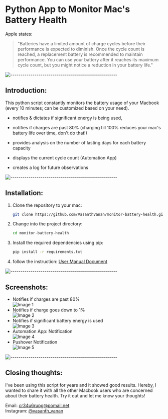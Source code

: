 # Python App to Monitor Mac's Battery Health

Apple states: 
> "Batteries have a limited amount of charge cycles before their performance is expected to diminish. Once the cycle count is reached, a replacement battery is recommended to maintain performance. You can use your battery after it reaches its maximum cycle count, but you might notice a reduction in your battery life."

![-----------------------------------------------------](https://raw.githubusercontent.com/andreasbm/readme/master/assets/lines/rainbow.png)

## Introduction:

This python script constantly monitors the battery usage of your Macbook (every 10 minutes; can be customized based on your need). 

- notifies & dictates if significant energy is being used,

- notifies if charges are past 80% (charging till 100% reduces your mac's battery life over time, don't do that!)

- provides analysis on the number of lasting days for each battery capacity

- displays the current cycle count (Automation App)

- creates a log for future observations

![-----------------------------------------------------](https://raw.githubusercontent.com/andreasbm/readme/master/assets/lines/rainbow.png)

## Installation:

1. Clone the repository to your mac: 
     ```bash
     git clone https://github.com/VasanthVanan/monitor-battery-health.git
     ```
2. Change into the project directory:
    ```bash
    cd monitor-battery-health
    ```
3. Install the required dependencies using pip:
    ```bash
    pip install -r requirements.txt
    ```
4. follow the instruction: [User Manual Document](https://github.com/VasanthVanan/monitor-battery-health/blob/main/user-manual.pdf)

![-----------------------------------------------------](https://raw.githubusercontent.com/andreasbm/readme/master/assets/lines/rainbow.png)

## Screenshots:

* Notifies if charges are past 80% 
 <br>![Image 1](https://lh3.googleusercontent.com/pw/AIL4fc_zbMoV0wq5f1eKAXjC9CIlwxe332oDHrLYNuodCViNey4kvcRyjZrgCa962kfL0P93zL8FeOfT4wJ0pKX2fCBG_RKXRYvvjWokKnnGcO2LkE_fAcATeN0or-l5EhoWJ60ydddeo-JagxQf2Y9mdKwd=w755-h203-s-no)
* Notifies if charge goes down to 1% 
 <br>![Image 2](https://lh3.googleusercontent.com/pw/AIL4fc_T6QXciqqFyMmtJ-Et0elR8lzJ--chpjY04Q-vyYKJ3WYEKJNaSBS3-PqA3RVWCveORl1xxityVjNEyrHhwixsD-RgrcCjUe1-No17Vqbch99FAJSl6hk2wYTs_VzqhJvNc8PgxdNnktG2DcVUHNFm=w737-h189-s-no)
* Notifies if significant battery energy is used 
 <br>![Image 3](https://lh3.googleusercontent.com/pw/AIL4fc8OPia9vspZu_qPUp6HI42Oweo7eqPb3xTSd8C3XYOxKlUlBFwfED-1A0v0nBCLhCnNS1--SJxSMLBc10q2Fhri88zOjuyuw-unJ5wDaSfJSPs91jbJ3g1oix70Srdr1FPmpShAG2Rieoq2Qxiq0YTF=w776-h178-s-no)
* Automation App: Notification 
 <br>![Image 4](https://lh3.googleusercontent.com/pw/AIL4fc9XHbOisr4tyY_xFF04GFfbnlM9aNKWZ7iEjnjpMZ7SI_aSUH5MVLzUVAwEaxomF4cPUjpLH_WTPbYlGespX7TkMdyhiNz7wl-SFG_eZf2LeE-Kok_pGGHjS4wl5ZSMudrO_wlqlFT630LDywhQYZd_=w808-h194-s-no)
* Pushover Notification 
 <br>![Image 5](https://lh3.googleusercontent.com/pw/AIL4fc9jJhpSG273D8-7hKEmeJWOwzEF10y8wQWgPRo307y6fmfr9KexmlviERDbf-O-yv6AeaRyEeiMVRWWMFf7hpCsTrAE3I49G4AABntgokgUhAJbMBhv04wOa_BfUgG2xKzYKCV2trN1fa2f4wVr9csc=w1408-h658-s-no)

![-----------------------------------------------------](https://raw.githubusercontent.com/andreasbm/readme/master/assets/lines/rainbow.png)

## Closing thoughts:

I've been using this script for years and it showed good results. Hereby, I wanted to share it with all the other Macbook users who are concerned about their battery health. Try it out and let me know your thoughts! 

Email: cr34u6rupg@pomail.net<br>
Instagram: <a href="https://www.instagram.com/vasanth_vanan">@vasanth_vanan</a>


